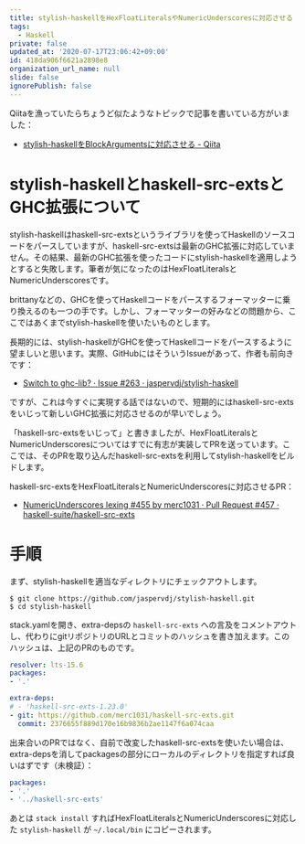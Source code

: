 ```yaml
---
title: stylish-haskellをHexFloatLiteralsやNumericUnderscoresに対応させる
tags:
  - Haskell
private: false
updated_at: '2020-07-17T23:06:42+09:00'
id: 418da906f6621a2898e8
organization_url_name: null
slide: false
ignorePublish: false
---
```

Qiitaを漁っていたらちょうど似たようなトピックで記事を書いている方がいました：

* [stylish-haskellをBlockArgumentsに対応させる - Qiita](https://qiita.com/sparklingbaby/items/a46f299dd303d0738f58)

# stylish-haskellとhaskell-src-extsとGHC拡張について

stylish-haskellはhaskell-src-extsというライブラリを使ってHaskellのソースコードをパースしていますが、haskell-src-extsは最新のGHC拡張に対応していません。その結果、最新のGHC拡張を使ったコードにstylish-haskellを適用しようとすると失敗します。筆者が気になったのはHexFloatLiteralsとNumericUnderscoresです。

brittanyなどの、GHCを使ってHaskellコードをパースするフォーマッターに乗り換えるのも一つの手です。しかし、フォーマッターの好みなどの問題から、ここではあくまでstylish-haskellを使いたいものとします。

長期的には、stylish-haskellがGHCを使ってHaskellコードをパースするように望ましいと思います。実際、GitHubにはそういうIssueがあって、作者も前向きです：

* [Switch to ghc-lib? · Issue #263 · jaspervdj/stylish-haskell](https://github.com/jaspervdj/stylish-haskell/issues/263)

ですが、これは今すぐに実現する話ではないので、短期的にはhaskell-src-extsをいじって新しいGHC拡張に対応させるのが早いでしょう。

「haskell-src-extsをいじって」と書きましたが、HexFloatLiteralsとNumericUnderscoresについてはすでに有志が実装してPRを送っています。ここでは、そのPRを取り込んだhaskell-src-extsを利用してstylish-haskellをビルドします。

haskell-src-extsをHexFloatLiteralsとNumericUnderscoresに対応させるPR：

* [NumericUnderscores lexing #455 by merc1031 · Pull Request #457 · haskell-suite/haskell-src-exts](https://github.com/haskell-suite/haskell-src-exts/pull/457)

# 手順

まず、stylish-haskellを適当なディレクトリにチェックアウトします。

```shell-session
$ git clone https://github.com/jaspervdj/stylish-haskell.git
$ cd stylish-haskell
```

stack.yamlを開き、extra-depsの `haskell-src-exts` への言及をコメントアウトし、代わりにgitリポジトリのURLとコミットのハッシュを書き加えます。このハッシュは、上記のPRのものです。

```yaml
resolver: lts-15.6
packages:
- '.'

extra-deps:
# - 'haskell-src-exts-1.23.0'
- git: https://github.com/merc1031/haskell-src-exts.git
  commit: 2376655f889d170e16b9836b2ae1147f6a074caa
```

出来合いのPRではなく、自前で改変したhaskell-src-extsを使いたい場合は、extra-depsを消してpackagesの部分にローカルのディレクトリを指定すれば良いはずです（未検証）：

```yaml
packages:
- '.'
- '../haskell-src-exts'
```

あとは `stack install` すればHexFloatLiteralsとNumericUnderscoresに対応した `stylish-haskell` が `~/.local/bin` にコピーされます。
